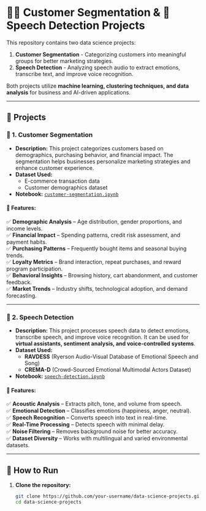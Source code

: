 # 🛒📢 Customer Segmentation & 🎤 Speech Detection Projects  

This repository contains two data science projects:  
1. **Customer Segmentation** - Categorizing customers into meaningful groups for better marketing strategies.  
2. **Speech Detection** - Analyzing speech audio to extract emotions, transcribe text, and improve voice recognition.  

Both projects utilize **machine learning, clustering techniques, and data analysis** for business and AI-driven applications.  

---

## 📂 Projects  

### 🔹 1. Customer Segmentation  
- **Description:** This project categorizes customers based on demographics, purchasing behavior, and financial impact. The segmentation helps businesses personalize marketing strategies and enhance customer experience.  
- **Dataset Used:**  
  - E-commerce transaction data  
  - Customer demographics dataset  
- **Notebook:** [`customer-segmentation.ipynb`](customer-segmentation.ipynb)  

#### 📌 Features:  
✅ **Demographic Analysis** – Age distribution, gender proportions, and income levels.  
✅ **Financial Impact** – Spending patterns, credit risk assessment, and payment habits.  
✅ **Purchasing Patterns** – Frequently bought items and seasonal buying trends.  
✅ **Loyalty Metrics** – Brand interaction, repeat purchases, and reward program participation.  
✅ **Behavioral Insights** – Browsing history, cart abandonment, and customer feedback.  
✅ **Market Trends** – Industry shifts, technological adoption, and demand forecasting.  

---

### 🔹 2. Speech Detection  
- **Description:** This project processes speech data to detect emotions, transcribe speech, and improve voice recognition. It can be used for **virtual assistants, sentiment analysis, and voice-controlled systems**.  
- **Dataset Used:**  
  - **RAVDESS** (Ryerson Audio-Visual Database of Emotional Speech and Song)  
  - **CREMA-D** (Crowd-Sourced Emotional Multimodal Actors Dataset)  
- **Notebook:** [`speech-detection.ipynb`](speech-detection.ipynb)  

#### 📌 Features:  
✅ **Acoustic Analysis** – Extracts pitch, tone, and volume from speech.  
✅ **Emotional Detection** – Classifies emotions (happiness, anger, neutral).  
✅ **Speech Recognition** – Converts speech into text in real-time.  
✅ **Real-Time Processing** – Detects speech with minimal delay.  
✅ **Noise Filtering** – Removes background noise for better accuracy.  
✅ **Dataset Diversity** – Works with multilingual and varied environmental datasets.  

---

## 🚀 How to Run  

1. **Clone the repository:**  
   ```sh
   git clone https://github.com/your-username/data-science-projects.git
   cd data-science-projects
